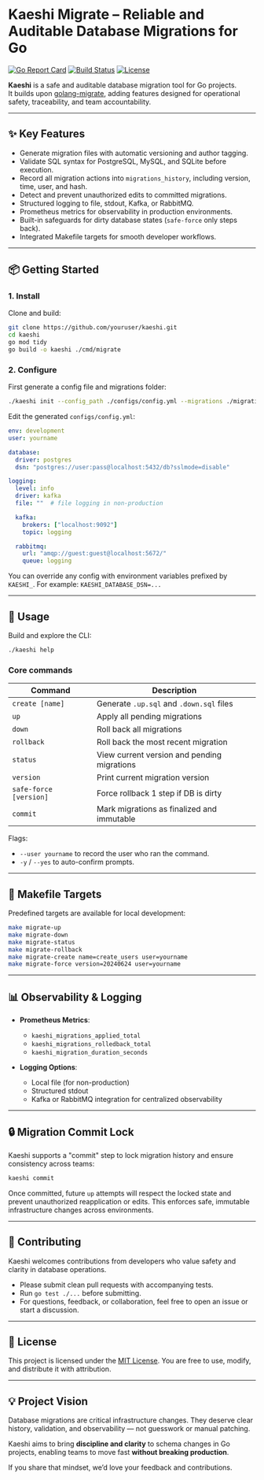 # Kaeshi Migrate – Reliable and Auditable Database Migrations for Go

[![Go Report Card](https://goreportcard.com/badge/github.com/youruser/kaeshi)](https://goreportcard.com/report/github.com/youruser/kaeshi)
[![Build Status](https://github.com/youruser/kaeshi/actions/workflows/go.yml/badge.svg)](https://github.com/youruser/kaeshi/actions)
[![License](https://img.shields.io/badge/license-MIT-blue.svg)](LICENSE)

**Kaeshi** is a safe and auditable database migration tool for Go projects.  
It builds upon [golang-migrate](https://github.com/golang-migrate/migrate), adding features designed for operational safety, traceability, and team accountability.

---

## ✨ Key Features

- Generate migration files with automatic versioning and author tagging.
- Validate SQL syntax for PostgreSQL, MySQL, and SQLite before execution.
- Record all migration actions into `migrations_history`, including version, time, user, and hash.
- Detect and prevent unauthorized edits to committed migrations.
- Structured logging to file, stdout, Kafka, or RabbitMQ.
- Prometheus metrics for observability in production environments.
- Built-in safeguards for dirty database states (`safe-force` only steps back).
- Integrated Makefile targets for smooth developer workflows.

---

## 📦 Getting Started

### 1. Install

Clone and build:

```bash
git clone https://github.com/youruser/kaeshi.git
cd kaeshi
go mod tidy
go build -o kaeshi ./cmd/migrate
````

### 2. Configure

First generate a config file and migrations folder:

```bash
./kaeshi init --config_path ./configs/config.yml --migrations ./migrations
```

Edit the generated `configs/config.yml`:

```yaml
env: development
user: yourname

database:
  driver: postgres
  dsn: "postgres://user:pass@localhost:5432/db?sslmode=disable"

logging:
  level: info
  driver: kafka
  file: ""  # file logging in non-production

  kafka:
    brokers: ["localhost:9092"]
    topic: logging

  rabbitmq:
    url: "amqp://guest:guest@localhost:5672/"
    queue: logging
```

You can override any config with environment variables prefixed by `KAESHI_`.
For example: `KAESHI_DATABASE_DSN=...`

---

## 🚀 Usage

Build and explore the CLI:

```bash
./kaeshi help
```

### Core commands

| Command                | Description                                 |
| ---------------------- | ------------------------------------------- |
| `create [name]`        | Generate `.up.sql` and `.down.sql` files    |
| `up`                   | Apply all pending migrations                |
| `down`                 | Roll back all migrations                    |
| `rollback`             | Roll back the most recent migration         |
| `status`               | View current version and pending migrations |
| `version`              | Print current migration version             |
| `safe-force [version]` | Force rollback 1 step if DB is dirty        |
| `commit`               | Mark migrations as finalized and immutable  |

Flags:

* `--user yourname` to record the user who ran the command.
* `-y` / `--yes` to auto-confirm prompts.

---

## 🔧 Makefile Targets

Predefined targets are available for local development:

```bash
make migrate-up
make migrate-down
make migrate-status
make migrate-rollback
make migrate-create name=create_users user=yourname
make migrate-force version=20240624 user=yourname
```

---

## 📊 Observability & Logging

* **Prometheus Metrics**:

  * `kaeshi_migrations_applied_total`
  * `kaeshi_migrations_rolledback_total`
  * `kaeshi_migration_duration_seconds`

* **Logging Options**:

  * Local file (for non-production)
  * Structured stdout
  * Kafka or RabbitMQ integration for centralized observability

---

## 🔒 Migration Commit Lock

Kaeshi supports a "commit" step to lock migration history and ensure consistency across teams:

```bash
kaeshi commit
```

Once committed, future `up` attempts will respect the locked state and prevent unauthorized reapplication or edits. This enforces safe, immutable infrastructure changes across environments.

---

## 👥 Contributing

Kaeshi welcomes contributions from developers who value safety and clarity in database operations.

* Please submit clean pull requests with accompanying tests.
* Run `go test ./...` before submitting.
* For questions, feedback, or collaboration, feel free to open an issue or start a discussion.

---

## 📄 License

This project is licensed under the [MIT License](LICENSE).
You are free to use, modify, and distribute it with attribution.

---

## 💡 Project Vision

Database migrations are critical infrastructure changes. They deserve clear history, validation, and observability — not guesswork or manual patching.

Kaeshi aims to bring **discipline and clarity** to schema changes in Go projects, enabling teams to move fast **without breaking production**.

If you share that mindset, we’d love your feedback and contributions.

